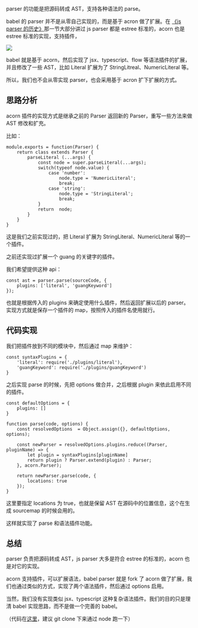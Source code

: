 parser 的功能是把源码转成 AST，支持各种语法的 parse。

babel 的 parser 并不是从零自己实现的，而是基于 acron 做了扩展。在 [《js parser 的历史》](https://juejin.cn/book/6946117847848321055/section/6947682728200372232 "https://juejin.cn/book/6946117847848321055/section/6947682728200372232")那一节大部分讲过 js parser 都是 estree 标准的，acorn 也是 estree 标准的实现，支持插件，

![](https://p1-juejin.byteimg.com/tos-cn-i-k3u1fbpfcp/08bfa0a1014d452a9b8d9940e106bf25~tplv-k3u1fbpfcp-zoom-in-crop-mark:3024:0:0:0.awebp)

babel 就是基于 acorn，然后实现了 jsx、typescript、flow 等语法插件的扩展，并且修改了一些 AST，比如 Literal 扩展为了 StringLitreal、NumericLiteral 等。

所以，我们也不会从零实现 parser，也会采用基于 acron 扩下扩展的方式。

思路分析
----

acorn 插件的实现方式是继承之前的 Parser 返回新的 Parser，重写一些方法来做 AST 修改和扩充。

比如：

```
module.exports = function(Parser) {
    return class extends Parser {
        parseLiteral (...args) {
            const node = super.parseLiteral(...args);
            switch(typeof node.value) {
                case 'number':
                    node.type = 'NumericLiteral';
                    break;
                case 'string':
                    node.type = 'StringLiteral';
                    break;
            }
            return  node;
        }
    }
}
```

这是我们之前实现过的，把 Literal 扩展为 StringLiteral、NumericLiteral 等的一个插件。

之前还实现过扩展一个 guang 的关键字的插件。

我们希望提供这种 api：

```
const ast = parser.parse(sourceCode, {
    plugins: ['literal', 'guangKeyword']
});
```

也就是根据传入的 plugins 来确定使用什么插件，然后返回扩展以后的 parser。实现方式就是保存一个插件的 map，按照传入的插件名使用就行。

代码实现
----

我们把插件放到不同的模块中，然后通过 map 来维护：

```
const syntaxPlugins = {
    'literal': require('./plugins/literal'),
    'guangKeyword': require('./plugins/guangKeyword')
}
```

之后实现 parse 的时候，先把 options 做合并，之后根据 plugin 来依此启用不同的插件。

```
const defaultOptions = {
    plugins: []
}

function parse(code, options) {
    const resolvedOptions  = Object.assign({}, defaultOptions, options);

    const newParser = resolvedOptions.plugins.reduce((Parser, pluginName) => {
        let plugin = syntaxPlugins[pluginName]
        return plugin ? Parser.extend(plugin) : Parser; 
    }, acorn.Parser);

    return newParser.parse(code, {
        locations: true
    });
}
```

这里要指定 locations 为 true，也就是保留 AST 在源码中的位置信息，这个在生成 sourcemap 的时候会用的。

这样就实现了 parse 和语法插件功能。

总结
--

parser 负责把源码转成 AST，js parser 大多是符合 estree 的标准的，acorn 也是对它的实现。

acorn 支持插件，可以扩展语法，babel parser 就是 fork 了 acorn 做了扩展，我们也通过类似的方式，实现了两个语法插件，然后通过 options 启用。

当然，我们没有实现类似 jsx、typescript 这种复杂语法插件。我们的目的只是理清 babel 实现思路，而不是做一个完善的 babel。

（代码在[这里](https://link.juejin.cn/?target=https%3A%2F%2Fgithub.com%2FQuarkGluonPlasma%2Fbabel-plugin-exercize "https://github.com/QuarkGluonPlasma/babel-plugin-exercize")，建议 git clone 下来通过 node 跑一下）
